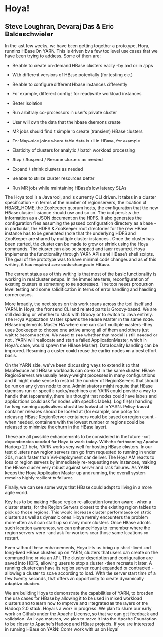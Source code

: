 <!---
  Licensed under the Apache License, Version 2.0 (the "License");
  you may not use this file except in compliance with the License.
  You may obtain a copy of the License at
  
   http://www.apache.org/licenses/LICENSE-2.0
  
  Unless required by applicable law or agreed to in writing, software
  distributed under the License is distributed on an "AS IS" BASIS,
  WITHOUT WARRANTIES OR CONDITIONS OF ANY KIND, either express or implied.
  See the License for the specific language governing permissions and
  limitations under the License. See accompanying LICENSE file.
-->

# Hoya!

## Steve Loughran, Devaraj Das & Eric Baldeschwieler

In the last few weeks, we have been getting together a prototype, Hoya, running HBase On YARN. This is driven by a few top level use cases that we have been trying to address. Some of them are:
* Be able to create on-demand HBase clusters easily -by and or in apps

* With different versions of HBase potentially (for testing etc.)

* Be able to configure different Hbase instances differently

* For example, different configs for read/write workload instances

* Better isolation

* Run arbitrary co-processors in user’s private cluster

* User will own the data that the hbase daemons create

* MR jobs should find it simple to create (transient) HBase clusters

* For Map-side joins where table data is all in HBase, for example

* Elasticity of clusters for analytic / batch workload processing

* Stop / Suspend / Resume clusters as needed

* Expand / shrink clusters as needed

* Be able to utilize cluster resources better

* Run MR jobs while maintaining HBase’s low latency SLAs

The Hoya tool is a Java tool, and is currently CLI driven. It takes in a cluster specification - in terms of the number of regionservers, the location of HBASE_HOME, the ZooKeeper quorum hosts, the configuration that the new HBase cluster instance should use and so on. The tool persists the information as a JSON document on the HDFS. It also generates the configuration files assuming the passed configuration directory as a base - in particular, the HDFS & ZooKeeper root directories for the new HBase instance has to be generated (note that the underlying HDFS and ZooKeeper are shared by multiple cluster instances). Once the cluster has been started, the cluster can be made to grow or shrink using the Hoya commands. The cluster can also be stopped and later resumed. Hoya implements the functionality through YARN APIs and HBase’s shell scripts. The goal of the prototype was to have minimal code changes and as of this writing, it has required zero code changes in HBase.

The current status as of this writing is that most of the basic functionality is working in real cluster setups. In the immediate term, reconfiguration of existing clusters is something to be addressed. The tool needs production level testing and some solidification in terms of error handling and handling corner cases.

More broadly, the next steps on this work spans across the tool itself and YARN. In Hoya, the front end CLI and related parts is Groovy-based. We are still deciding on whether to stick with Groovy or to switch to Java entirely. The Hoya Application Master spawns the HBase Master in the same node. HBase implements Master HA where one can start multiple masters -they uses Zookeeper to choose one active among all of them and others just wait to become active. We need to see whether that model is still needed or not . YARN will reallocate and start a failed ApplicationMaster, which in Hoya's case, would spawn the HBase Master). Data locality handling can be improved. Resuming a cluster could reuse the earlier nodes on a best effort basis. 

On the YARN side, we've been discussing ways to extend it so that MapReduce and HBase workloads can co-exist in the same cluster. HBase RegionServers are usually heavy-weight processes in many configurations and it might make sense to restrict the number of RegionServers that should be run on any given node to one. Administrators might require that HBase daemons run on specific racks/machines and YARN could provide a way to handle that (apparently, there is a thought that nodes could have labels and applications could ask for nodes with specific labels). Log file(s) handling for long running applications should be looked at in YARN. Policy-based container releases should be looked at (for example, one policy for releasing HBase RegionServer containers could be based on region count - when needed, containers with the lowest number of regions could be released to minimize the churn in the HBase layer).

These are all possible enhancements to be considered in the future -not dependencies needed for Hoya to work today. With the forthcoming Apache Hadoop 2.1 beta, YARN works very well for hosting HBase clusters. In our test clusters new region servers can go from requested to running in under 20s, much faster than VM-deployment can deliver. The Hoya AM reacts to loss of region servers by immediately re-requesting new instances, making the HBase cluster very robust against server and rack failures. As YARN keeps the Hoya Application Master up and running, the overall system remains highly resilient to failures.

Finally, we can see some ways that HBase could adapt to living in a more agile world. 

Key has to be making HBase region re-allocation location aware -when a cluster starts, for the Region Servers closest to the existing region tables to pick up those regions. This would increase cluster performance on static clusters as well as dynamic ones. Hoya merely encounters the problem more often as it can start up so many more clusters. Once HBase adopts such location awareness, we can enhance Hoya to remember where the region servers were -and ask for workers near those same locations on restart.

Even without these enhancements, Hoya lets us bring up short-lived and long-lived HBase clusters up on YARN, clusters that users can create on the command line or via an API. The cluster description and configuration are saved into HDFS, allowing users to stop a cluster -then recreate it later. A running cluster can have its region server count expanded or contracted -allowing a cluster to scale according to load. WIth the server start time of a few twenty seconds, that offers an opportunity to create dynamically adaptive clusters.

We are building Hoya to demonstrate the capabilities of YARN, to broaden the use cases for HBase by allowing it to be used in mixed workload clusters and to learn how to improve and integrated all the layers of the Hadoop 2.0 stack.  Hoya is a work in progress.  We plan to share our early work on Github under the Apache License, so that we can get feedback and validation.  As Hoya matures, we plan to move it into the Apache Foundation to be closer to Apache's Hadoop and HBase projects. If you are interested in running HBase on YARN:  Come work with us on Hoya!


